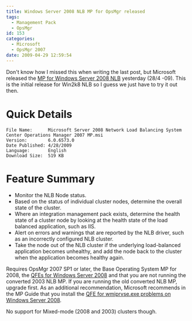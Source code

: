 ```yaml
---
title: Windows Server 2008 NLB MP for OpsMgr released
tags:
  - Management Pack
  - OpsMgr
id: 153
categories:
  - Microsoft
  - OpsMgr 2007
date: 2009-04-29 12:59:54
---
```


Don't know how I missed this when writing the last post, but Microsoft released the [MP for Windows Server 2008 NLB](http://www.microsoft.com/downloads/details.aspx?FamilyID=dc17e093-bdd7-4cb3-9981-853776ed90be&displaylang=en "Windows Server 2008 Network Load Balancing for System Center Operations Manager 2007") yesterday (28/4 -09). This is the initial release for Win2k8 NLB so I guess we just have to try it out then.

# Quick Details

```text
File Name:      Microsoft Server 2008 Network Load Balancing System Center Operations Manager 2007 MP.msi
Version:        6.0.6573.0
Date Published: 4/28/2009
Language:       English
Download Size:  519 KB
```

# Feature Summary

* Monitor the NLB Node status.
* Based on the status of individual cluster nodes, determine the overall state of the cluster.
* Where an integration management pack exists, determine the health state of a cluster node by looking at the health state of the load balanced application, such as IIS.
* Alert on errors and warnings that are reported by the NLB driver, such as an incorrectly configured NLB cluster.
* Take the node out of the NLB cluster if the underlying load-balanced application becomes unhealthy, and add the node back to the cluster when the application becomes healthy again.

Requires OpsMgr 2007 SP1 or later, the Base Operating System MP for 2008, the [QFEs for Windows Server 2008](http://support.microsoft.com/kb/953141 "Support for running System Center Operations Manager 2007 Service Pack 1 and System Center Essentials 2007 Service Pack 1 on a Windows Server 2008-based computer") and that you are not running the converted 2003 NLB MP. If you are running the old converted NLB MP, upgrade first. As an additional recommendation, Microsoft recommends in the MP Guide that you install the [QFE for wmiprvse.exe problems on Windows Server 2008](http://support.microsoft.com/kb/959493 "The WMI Provider Host program (Wmiprvse.exe) may crash on a Windows Server 2008-based computer that has the NLB feature installed2008").

No support for Mixed-mode (2008 and 2003) clusters though.